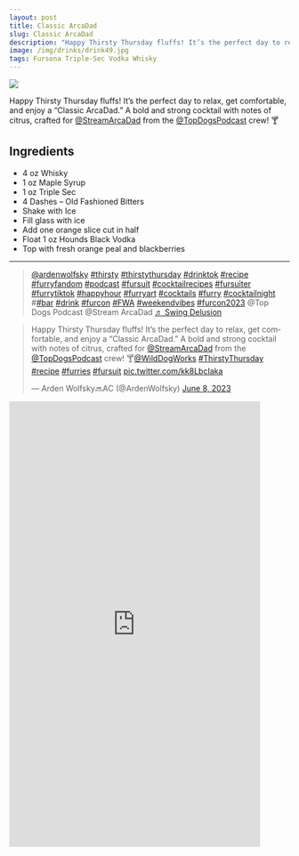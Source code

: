 ```yaml
--- 
layout: post
title: Classic ArcaDad
slug: Classic ArcaDad
description: "Happy Thirsty Thursday fluffs! It’s the perfect day to relax, get comfortable, and enjoy a “Classic ArcaDad.” A bold and strong cocktail with notes of citrus, crafted for @StreamArcaDad from the @TopDogsPodcast crew! 🍸"
image: /img/drinks/drink49.jpg
tags: Fursona Triple-Sec Vodka Whisky
---
```

<div class="drink-image-post"><img src="{{ site.cdn }}{{ page.image }}"></div>

Happy Thirsty Thursday fluffs! It’s the perfect day to relax, get comfortable, and enjoy a “Classic ArcaDad.” A bold and strong cocktail with notes of citrus, crafted for [@StreamArcaDad](https://twitter.com/StreamArcaDad) from the [@TopDogsPodcast](https://twitter.com/TopDogsPodcast) crew! 🍸

## Ingredients
* 4 oz Whisky
* 1 oz Maple Syrup
* 1 oz Triple Sec
* 4 Dashes – Old Fashioned Bitters
* Shake with Ice
* Fill glass with ice
* Add one orange slice cut in half
* Float 1 oz Hounds Black Vodka
* Top with fresh orange peal and blackberries

<hr>

<div class="drink-media">
<blockquote class="tiktok-embed" cite="https://www.tiktok.com/@ardenwolfsky/video/7242370918406835498" data-video-id="7242370918406835498" style="max-width: 605px;min-width: 325px;" > <section> <a target="_blank" title="@ardenwolfsky" href="https://www.tiktok.com/@ardenwolfsky?refer=embed" rel="noopener">@ardenwolfsky</a> <a title="thirsty" target="_blank" href="https://www.tiktok.com/tag/thirsty?refer=embed" rel="noopener">#thirsty</a> <a title="thirstythursday" target="_blank" href="https://www.tiktok.com/tag/thirstythursday?refer=embed" rel="noopener">#thirstythursday</a> <a title="drinktok" target="_blank" href="https://www.tiktok.com/tag/drinktok?refer=embed" rel="noopener">#drinktok</a> <a title="recipe" target="_blank" href="https://www.tiktok.com/tag/recipe?refer=embed" rel="noopener">#recipe</a> <a title="furryfandom" target="_blank" href="https://www.tiktok.com/tag/furryfandom?refer=embed" rel="noopener">#furryfandom</a> <a title="podcast" target="_blank" href="https://www.tiktok.com/tag/podcast?refer=embed" rel="noopener">#podcast</a>  <a title="fursuit" target="_blank" href="https://www.tiktok.com/tag/fursuit?refer=embed" rel="noopener">#fursuit</a> <a title="cocktailrecipes" target="_blank" href="https://www.tiktok.com/tag/cocktailrecipes?refer=embed" rel="noopener">#cocktailrecipes</a> <a title="fursuiter" target="_blank" href="https://www.tiktok.com/tag/fursuiter?refer=embed" rel="noopener">#fursuiter</a> <a title="furrytiktok" target="_blank" href="https://www.tiktok.com/tag/furrytiktok?refer=embed" rel="noopener">#furrytiktok</a> <a title="happyhour" target="_blank" href="https://www.tiktok.com/tag/happyhour?refer=embed" rel="noopener">#happyhour</a> <a title="furryart" target="_blank" href="https://www.tiktok.com/tag/furryart?refer=embed" rel="noopener">#furryart</a> <a title="cocktails" target="_blank" href="https://www.tiktok.com/tag/cocktails?refer=embed" rel="noopener">#cocktails</a> <a title="furry" target="_blank" href="https://www.tiktok.com/tag/furry?refer=embed" rel="noopener">#furry</a> <a title="cocktailnight" target="_blank" href="https://www.tiktok.com/tag/cocktailnight?refer=embed" rel="noopener">#cocktailnight</a> #<a title="bar" target="_blank" href="https://www.tiktok.com/tag/bar?refer=embed" rel="noopener">#bar</a> <a title="drink" target="_blank" href="https://www.tiktok.com/tag/drink?refer=embed" rel="noopener">#drink</a> <a title="furcon" target="_blank" href="https://www.tiktok.com/tag/furcon?refer=embed" rel="noopener">#furcon</a> <a title="fwa" target="_blank" href="https://www.tiktok.com/tag/fwa?refer=embed" rel="noopener">#FWA</a> <a title="weekendvibes" target="_blank" href="https://www.tiktok.com/tag/weekendvibes?refer=embed" rel="noopener">#weekendvibes</a> <a title="furcon2023" target="_blank" href="https://www.tiktok.com/tag/furcon2023?refer=embed" rel="noopener">#furcon2023</a> @Top Dogs Podcast @Stream ArcaDad <a target="_blank" title="♬ Swing Delusion" href="https://www.tiktok.com/music/Swing-Delusion-7202310289096706050?refer=embed" rel="noopener">♬ Swing Delusion</a> </section> </blockquote> <script async src="https://www.tiktok.com/embed.js"></script>

<blockquote class="twitter-tweet tw-align-center"><p lang="en" dir="ltr">Happy Thirsty Thursday fluffs! It’s the perfect day to relax, get comfortable, and enjoy a “Classic ArcaDad.” A bold and strong cocktail with notes of citrus, crafted for <a href="https://twitter.com/StreamArcaDad?ref_src=twsrc%5Etfw">@StreamArcaDad</a> from the <a href="https://twitter.com/TopDogsPodcast?ref_src=twsrc%5Etfw">@TopDogsPodcast</a> crew! 🍸<a href="https://twitter.com/WildDogWorks?ref_src=twsrc%5Etfw">@WildDogWorks</a> <a href="https://twitter.com/hashtag/ThirstyThursday?src=hash&amp;ref_src=twsrc%5Etfw">#ThirstyThursday</a> <a href="https://twitter.com/hashtag/recipe?src=hash&amp;ref_src=twsrc%5Etfw">#recipe</a> <a href="https://twitter.com/hashtag/furries?src=hash&amp;ref_src=twsrc%5Etfw">#furries</a> <a href="https://twitter.com/hashtag/fursuit?src=hash&amp;ref_src=twsrc%5Etfw">#fursuit</a> <a href="https://t.co/kk8LbcIaka">pic.twitter.com/kk8LbcIaka</a></p>&mdash; Arden Wolfsky🔜AC (@ArdenWolfsky) <a href="https://twitter.com/ArdenWolfsky/status/1666866135042490374?ref_src=twsrc%5Etfw">June 8, 2023</a></blockquote> <script async src="https://platform.twitter.com/widgets.js" charset="utf-8"></script>

<div class="youtube-iframe"><iframe width="451" height="801" src="https://www.youtube.com/embed/94vNuiGQuDE" title="Classic ArcaDad #recipe #furries #food #happyhour #cocktail #drink @TopDogsPodcast" frameborder="0" allow="accelerometer; autoplay; clipboard-write; encrypted-media; gyroscope; picture-in-picture; web-share" allowfullscreen></iframe></div>
</div>
